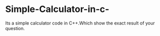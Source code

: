 # Simple-Calculator-in-c-
Its a simple calculator code in C++.Which show the exact result of your question.
